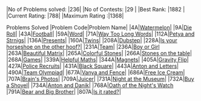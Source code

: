 |No of Problems solved: |236|
|No of Contests: |29 |
|Best Rank: |1882 |
|Current Rating: |788|
|Maximum Rating :|1368|



Problems Solved
|Problem Code|Problem Name|
|4A|[Watermelon](https://codeforces.com/problemset/problem/4/A)|
|9A|[Die Roll](https://codeforces.com/problemset/problem/9/A)|
|43A|[Football](https://codeforces.com/problemset/problem/43/A)|
|59A|[Word](https://codeforces.com/problemset/problem/59/A)|
|71A|[Way Too Long Words](https://codeforces.com/problemset/problem/71/A)|
|112A|[Petya and Strnigs](https://codeforces.com/problemset/problem/112/A)|
|136A|[Presents](https://codeforces.com/problemset/problem/136/A)|
|160A|[Twins](https://codeforces.com/problemset/problem/160/A)|
|208A|[Dubstep](https://codeforces.com/problemset/problem/208/A)|
|228A|[Is your horseshoe on the other hoof?](https://codeforces.com/problemset/problem/228/A)|
|231A|[Team](https://codeforces.com/problemset/problem/231/A)|
|236A|[Boy or Girl](https://codeforces.com/problemset/problem/236/A)
|263A|[Beautiful Matrix](https://codeforces.com/problemset/problem/263/A)|
|265A|[Colorful Stones](https://codeforces.com/problemset/problem/265/A)|
|266A|[Stones on the table](https://codeforces.com/problemset/problem/266/A)|
|268A|[Games](https://codeforces.com/problemset/problem/268/A)|
|339A|[Helpful Maths](https://codeforces.com/problemset/problem/339/A)|
|344A|[Magnets](https://codeforces.com/problemset/problem/344/A)|
|405A|[Gravity Flip](https://codeforces.com/problemset/problem/405/A)|
|427A|[Police Recruits](https://codeforces.com/problemset/problem/427/A)|
|431A|[Black Square](https://codeforces.com/problemset/problem/431/A)|
|443A|[Anton and Letters](https://codeforces.com/problemset/problem/443/A)|
|490A|[Team Olympiad](https://codeforces.com/problemset/problem/490/A)|
|677A|[Vanya and Fence](https://codeforces.com/problemset/problem/677/A)|
|686A|[Free Ice Cream](https://codeforces.com/problemset/problem/686/A)|
|707A|[Brain's Photos](https://codeforces.com/problemset/problem/707/A)|
|709A|[Juicer](https://codeforces.com/problemset/problem/709/A)|
|731A|[Night at the Museum](https://codeforces.com/problemset/problem/731/A)|
|732A|[Buy a Shovel](https://codeforces.com/problemset/problem/732/A)|
|734A|[Anton and Danik](https://codeforces.com/problemset/problem/734/A)|
|768A|[Oath of the Night's Watch](https://codeforces.com/problemset/problem/768/A)
|791A|[Bear and Big Brother](https://codeforces.com/problemset/problem/791/A)|
|807A|[Is it rated?](https://codeforces.com/problemset/problem/807/A)|